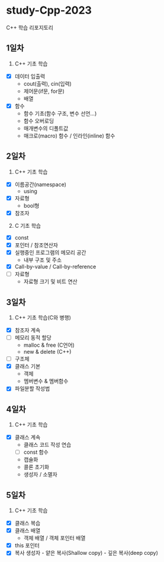 # study-Cpp-2023
C++ 학습 리포지토리

## 1일차
1. C++ 기초 학습
  - [x] 데이터 입출력     
    - cout(출력), cin(입력)
    - 제어문(if문, for문)
    - 배열
  - [x] 함수
    - 함수 기초(함수 구조, 변수 선언...)
    - 함수 오버로딩
    - 매개변수의 디폴트값
    - 매크로(macro) 함수 / 인라인(inline) 함수

## 2일차
1. C++ 기초 학습
  - [x] 이름공간(namespace)
    - using
  - [x] 자료형
    - bool형 
  - [x] 참조자

2. C 기초 학습
  - [x] const
  - [x] 포인터 / 참조연산자
  - [x] 실행중인 프로그램의 메모리 공간
    - 내부 구조 및 주소
  - [x] Call-by-value / Call-by-reference  
  - [ ] 자료형
    - 자료형 크기 및 비트 연산

## 3일차
1. C++ 기초 학습(C와 병행)
  - [x] 참조자 계속
  - [ ] 메모리 동적 할당
      - malloc & free (C언어)
      - new & delete (C++)
  - [ ] 구조체
  - [x] 클래스 기본
    - 객체
    - 멤버변수 & 멤버함수
  - [x] 파일분할 작성법

## 4일차
1. C++ 기초 학습
  - [x] 클래스 계속
    - 클래스 코드 작성 연습
    - [ ] const 함수
    - 캡슐화
    - 콜론 초기화
    - 생성자 / 소멸자
    
## 5일차
1. C++ 기초 학습
  - [x] 클래스 복습
  - [x] 클래스 배열
    - 객체 배열 / 객체 포인터 배열
   - [x] this 포인터
   - [x] 복사 생성자
    - 얕은 복사(Shallow copy)
    - 깊은 복사(deep copy)
